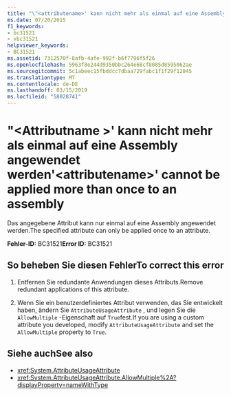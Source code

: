 ```yaml
---
title: "\"<attributename>' kann nicht mehr als einmal auf eine Assembly angewendet werden"
ms.date: 07/20/2015
f1_keywords:
- bc31521
- vbc31521
helpviewer_keywords:
- BC31521
ms.assetid: 7312570f-8afb-4afe-992f-b6f7796f5f26
ms.openlocfilehash: 5963f8e244d9350bbc264e68cf8085d8595062ae
ms.sourcegitcommit: 5c1abeec15fbddcc7dbaa729fabc1f1f29f12045
ms.translationtype: MT
ms.contentlocale: de-DE
ms.lasthandoff: 03/15/2019
ms.locfileid: "58028741"
---
```

# <a name="attributename-cannot-be-applied-more-than-once-to-an-assembly"></a><span data-ttu-id="6780d-102">"\<Attributname >' kann nicht mehr als einmal auf eine Assembly angewendet werden</span><span class="sxs-lookup"><span data-stu-id="6780d-102">'\<attributename>' cannot be applied more than once to an assembly</span></span>
<span data-ttu-id="6780d-103">Das angegebene Attribut kann nur einmal auf eine Assembly angewendet werden.</span><span class="sxs-lookup"><span data-stu-id="6780d-103">The specified attribute can only be applied once to an attribute.</span></span>  
  
 <span data-ttu-id="6780d-104">**Fehler-ID:** BC31521</span><span class="sxs-lookup"><span data-stu-id="6780d-104">**Error ID:** BC31521</span></span>  
  
## <a name="to-correct-this-error"></a><span data-ttu-id="6780d-105">So beheben Sie diesen Fehler</span><span class="sxs-lookup"><span data-stu-id="6780d-105">To correct this error</span></span>  
  
1.  <span data-ttu-id="6780d-106">Entfernen Sie redundante Anwendungen dieses Attributs.</span><span class="sxs-lookup"><span data-stu-id="6780d-106">Remove redundant applications of this attribute.</span></span>  
  
2.  <span data-ttu-id="6780d-107">Wenn Sie ein benutzerdefiniertes Attribut verwenden, das Sie entwickelt haben, ändern Sie `AttributeUsageAttribute` , und legen Sie die `AllowMultiple` -Eigenschaft auf `True`fest.</span><span class="sxs-lookup"><span data-stu-id="6780d-107">If you are using a custom attribute you developed, modify `AttributeUsageAttribute` and set the `AllowMultiple` property to `True`.</span></span>  
  
## <a name="see-also"></a><span data-ttu-id="6780d-108">Siehe auch</span><span class="sxs-lookup"><span data-stu-id="6780d-108">See also</span></span>

- <xref:System.AttributeUsageAttribute>
- <xref:System.AttributeUsageAttribute.AllowMultiple%2A?displayProperty=nameWithType>
